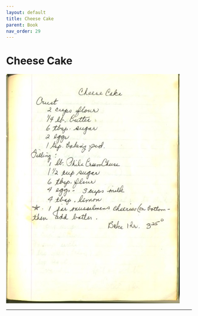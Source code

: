 ```yaml
---
layout: default
title: Cheese Cake
parent: Book
nav_order: 29
---
```


# Cheese Cake
![Cheese Cake](/recipe-images/pages/page-29.jpg)

---
